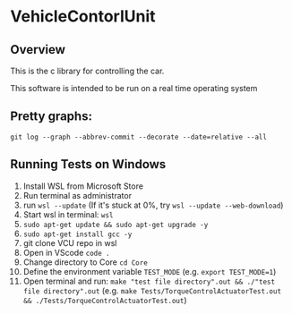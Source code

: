 # VehicleContorlUnit
## Overview
This is the c library for controlling the car.

This software is intended to be run on a real time operating system

##  Pretty graphs: 
```git log --graph --abbrev-commit --decorate --date=relative --all```

## Running Tests on Windows

 1. Install WSL from Microsoft Store
 2. Run terminal as administrator
 3. run `wsl --update` (If it's stuck at 0%, try `wsl --update --web-download`)
 4. Start wsl in terminal: `wsl`
 5. `sudo apt-get update && sudo apt-get upgrade -y`
 6. `sudo apt-get install gcc -y`
 7. git clone VCU repo in wsl
 8. Open in VScode `code .`
 9. Change directory to Core `cd Core`
 10. Define the environment variable `TEST_MODE` (e.g. `export TEST_MODE=1`)
 11. Open terminal and run: `make "test file directory".out && ./"test file directory".out` (e.g. `make Tests/TorqueControlActuatorTest.out && ./Tests/TorqueControlActuatorTest.out`)
